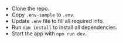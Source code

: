 - Clone the repo.
- Copy `.env-sample` to `.env`.
- Update `.env` file to fill all required info.
- Run `npm install` to install all dependencies.
- Start the app with `npm run dev`.
